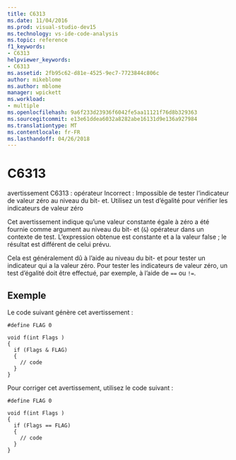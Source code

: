 ```yaml
---
title: C6313
ms.date: 11/04/2016
ms.prod: visual-studio-dev15
ms.technology: vs-ide-code-analysis
ms.topic: reference
f1_keywords:
- C6313
helpviewer_keywords:
- C6313
ms.assetid: 2fb95c62-d81e-4525-9ec7-7723844c806c
author: mikeblome
ms.author: mblome
manager: wpickett
ms.workload:
- multiple
ms.openlocfilehash: 9a6f233d23936f6042fe5aa11121f76d8b329363
ms.sourcegitcommit: e13e61ddea6032a8282abe16131d9e136a927984
ms.translationtype: MT
ms.contentlocale: fr-FR
ms.lasthandoff: 04/26/2018
---
```

# <a name="c6313"></a>C6313
avertissement C6313 : opérateur Incorrect : Impossible de tester l’indicateur de valeur zéro au niveau du bit- et. Utilisez un test d’égalité pour vérifier les indicateurs de valeur zéro

 Cet avertissement indique qu’une valeur constante égale à zéro a été fournie comme argument au niveau du bit- et (`&`) opérateur dans un contexte de test. L’expression obtenue est constante et a la valeur false ; le résultat est différent de celui prévu.

 Cela est généralement dû à l’aide au niveau du bit- et pour tester un indicateur qui a la valeur zéro. Pour tester les indicateurs de valeur zéro, un test d’égalité doit être effectué, par exemple, à l’aide de `==` ou `!=`.

## <a name="example"></a>Exemple
 Le code suivant génère cet avertissement :

```
#define FLAG 0

void f(int Flags )
{
  if (Flags & FLAG)
  {
    // code
  }
}
```

 Pour corriger cet avertissement, utilisez le code suivant :

```
#define FLAG 0

void f(int Flags )
{
  if (Flags == FLAG)
  {
    // code
  }
}
```